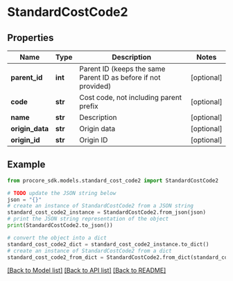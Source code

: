 # StandardCostCode2


## Properties

Name | Type | Description | Notes
------------ | ------------- | ------------- | -------------
**parent_id** | **int** | Parent ID (keeps the same Parent ID as before if not provided) | [optional] 
**code** | **str** | Cost code, not including parent prefix | [optional] 
**name** | **str** | Description | [optional] 
**origin_data** | **str** | Origin data | [optional] 
**origin_id** | **str** | Origin ID | [optional] 

## Example

```python
from procore_sdk.models.standard_cost_code2 import StandardCostCode2

# TODO update the JSON string below
json = "{}"
# create an instance of StandardCostCode2 from a JSON string
standard_cost_code2_instance = StandardCostCode2.from_json(json)
# print the JSON string representation of the object
print(StandardCostCode2.to_json())

# convert the object into a dict
standard_cost_code2_dict = standard_cost_code2_instance.to_dict()
# create an instance of StandardCostCode2 from a dict
standard_cost_code2_from_dict = StandardCostCode2.from_dict(standard_cost_code2_dict)
```
[[Back to Model list]](../README.md#documentation-for-models) [[Back to API list]](../README.md#documentation-for-api-endpoints) [[Back to README]](../README.md)



